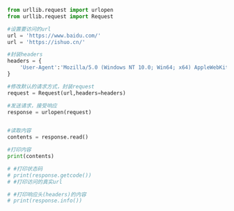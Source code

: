 
<BlogInfo id="198" title="2.伪装Request的使用" author="白日梦想猿" pv=0 read_times=0 pre_cost_time=0分27秒 category="爬虫学习" tag_list="['爬虫学习']" create_time="2020.05.29 17:52:22" update_time="2020.05.29 18:54:10" />

```python
from urllib.request import urlopen
from urllib.request import Request

#设置要访问的url
url = 'https://www.baidu.com/'
url = 'https://ishuo.cn/'

#封装headers
headers = {
    'User-Agent':'Mozilla/5.0 (Windows NT 10.0; Win64; x64) AppleWebKit/537.36 (KHTML, like Gecko) Chrome/83.0.4103.61 Safari/537.36'
}

#修改默认的请求方式，封装request
request = Request(url,headers=headers)

#发送请求，接受响应
response = urlopen(request)


#读取内容
contents = response.read()

#打印内容
print(contents)

# #打印状态码
# print(response.getcode())
# #打印访问的真实url

# #打印响应头(headers)的内容
# print(response.info())
```
